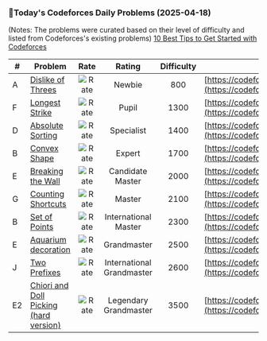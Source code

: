 ### 🌟Today's Codeforces Daily Problems (2025-04-18)
(Notes: The problems were curated based on their level of difficulty and listed from Codeforces's existing problems)
[10 Best Tips to Get Started with Codeforces](https://github.com/ika9810/Codeforces-Daily-Problems/blob/main/10%20Best%20Tips%20to%20Get%20Started%20with%20Codeforces.md)

| # | Problem | Rate| Rating | Difficulty | Contest |
|---| ----- | :--------: | :----------: | :----------: | ---------- |
|A|[Dislike of Threes](https://codeforces.com/contest/1560/problem/A)|![Rate](https://img.shields.io/badge/Newbie-800-lightgrey)|Newbie|800|[https://codeforces.com/contest/1560](https://codeforces.com/contest/1560)|
|F|[Longest Strike](https://codeforces.com/contest/1676/problem/F)|![Rate](https://img.shields.io/badge/Pupil-1300-brightgreen)|Pupil|1300|[https://codeforces.com/contest/1676](https://codeforces.com/contest/1676)|
|D|[Absolute Sorting](https://codeforces.com/contest/1772/problem/D)|![Rate](https://img.shields.io/badge/Specialist-1400-9cf)|Specialist|1400|[https://codeforces.com/contest/1772](https://codeforces.com/contest/1772)|
|B|[Convex Shape](https://codeforces.com/contest/275/problem/B)|![Rate](https://img.shields.io/badge/Expert-1700-blue)|Expert|1700|[https://codeforces.com/contest/275](https://codeforces.com/contest/275)|
|E|[Breaking the Wall](https://codeforces.com/contest/1674/problem/E)|![Rate](https://img.shields.io/badge/Candidate%20Master-2000-blueviolet)|Candidate Master|2000|[https://codeforces.com/contest/1674](https://codeforces.com/contest/1674)|
|G|[Counting Shortcuts](https://codeforces.com/contest/1650/problem/G)|![Rate](https://img.shields.io/badge/Master-2100-orange)|Master|2100|[https://codeforces.com/contest/1650](https://codeforces.com/contest/1650)|
|B|[Set of Points](https://codeforces.com/contest/277/problem/B)|![Rate](https://img.shields.io/badge/International%20Master-2300-orange)|International Master|2300|[https://codeforces.com/contest/277](https://codeforces.com/contest/277)|
|E|[Aquarium decoration](https://codeforces.com/contest/799/problem/E)|![Rate](https://img.shields.io/badge/Grandmaster-2500-red)|Grandmaster|2500|[https://codeforces.com/contest/799](https://codeforces.com/contest/799)|
|J|[Two Prefixes](https://codeforces.com/contest/1090/problem/J)|![Rate](https://img.shields.io/badge/International%20Grandmaster-2600-red)|International Grandmaster|2600|[https://codeforces.com/contest/1090](https://codeforces.com/contest/1090)|
|E2|[Chiori and Doll Picking (hard version)](https://codeforces.com/contest/1336/problem/E2)|![Rate](https://img.shields.io/badge/Legendary%20Grandmaster-3500-red)|Legendary Grandmaster|3500|[https://codeforces.com/contest/1336](https://codeforces.com/contest/1336)|
